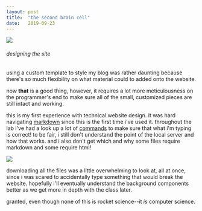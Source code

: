 ```yaml
---
layout: post
title:  "the second brain cell"
date:   2019-09-23
---
```


![](https://meme.xyz/uploads/posts/t/l-35556-my-reaction-to-everything-be-ive-killed-all-my-brain-cells.jpg)

###### designing the site

using a custom template to style my blog was rather daunting because there's so much flexibility on what material could to added onto the website.

now **that** is a good thing, however, it requires a lot more meticulousness on the programmer's end to make sure all of the small, customized pieces are still intact and working.

this is my first experience with technical website design. it was hard navigating [markdown](https://www.ultraedit.com/company/blog/community/what-is-markdown-why-use-it.html) since this is the first time i've used it. throughout the lab i've had a look up a lot of [commands](https://github.com/adam-p/markdown-here/wiki/Markdown-Cheatsheet) to make sure that what i'm typing is correct! to be fair, i still don't understand the point of the local server and how that works. and i also don't get which and why some files require markdown and some require html!

![](http://i.imgur.com/XuyLGPb.jpg )

downloading all the files was a little overwhelming to look at, all at once, since i was scared to accidentally type something that would break the website. hopefully i'll eventually understand the background components better as we get more in depth with the class later.

granted, even though none of this is rocket science--it *is* computer science.
